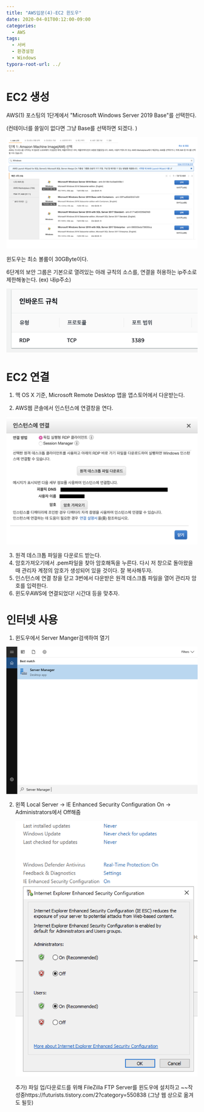 ```yaml
---
title: "AWS입문(4)-EC2 윈도우"
date: 2020-04-01T00:12:00-09:00
categories:
  - AWS
tags:
  - 서버
  - 환경설정
  - Windows
typora-root-url: ../
---
```


# EC2 생성

AWS(1) 포스팅의 1단계에서 "Microsoft Windows Server 2019 Base"를 선택한다.

(컨테이너를 쓸일이 없다면 그냥 Base를 선택하면 되겠다. )

![2p](/assets/images/2020-04-04-AWS(4)/2.png)

윈도우는 최소 볼륨이 30GByte이다. 

6단계의 보안 그룹은 기본으로 열려있는 아래 규칙의 소스를, 연결을 허용하는 ip주소로 제한해놓는다. (ex) 내ip주소)

![스크린샷 2020-05-12 오후 7.32.24](/assets/images/2020-04-04-AWS(4)/3.png)

# EC2 연결

1. 맥 OS X 기준, Microsoft Remote Desktop 앱을 앱스토어에서 다운받는다.  

2. AWS웹 콘솔에서 인스턴스에 연결창을 연다.

![스크린샷 2020-05-12 오후 7.17.11](/assets/images/2020-04-04-AWS(4)/1.png)

3. 원격 데스크톱 파일을 다운로드 받는다.
4. 암호가져오기에서 .pem파일을 찾아 암호해독을 누른다. 다시 저 창으로 돌아왔을 때 관리자 계정의 암호가 생성되어 있을 것이다. 잘 복사해두자.
5. 인스턴스에 연결 창을 닫고 3번에서 다운받은 원격 데스크톱 파일을 열어 관리자 암호를 입력한다.
6. 윈도우AWS에 연결되었다! 시간대 등을 맞추자.

# 인터넷 사용

1. 윈도우에서 Server Manger검색하여 열기

![스크린샷 2020-05-12 오후 9.23.13](/assets/images/2020-04-04-AWS(4)/4.png)

2. 왼쪽 Local Server -> IE Enhanced Security Configuration On -> Administrators에서 Off해줌

    ![스크린샷 2020-05-13 오전 12.04.04](/assets/images/2020-04-04-AWS(4)/5.png)

    

    추가) 파일 업/다운로드를 위해 FileZilla FTP Server를 윈도우에 설치하고 ~~작성중https://futurists.tistory.com/2?category=550838 (그냥 웹 상으로 옮겨도 될듯)

     

